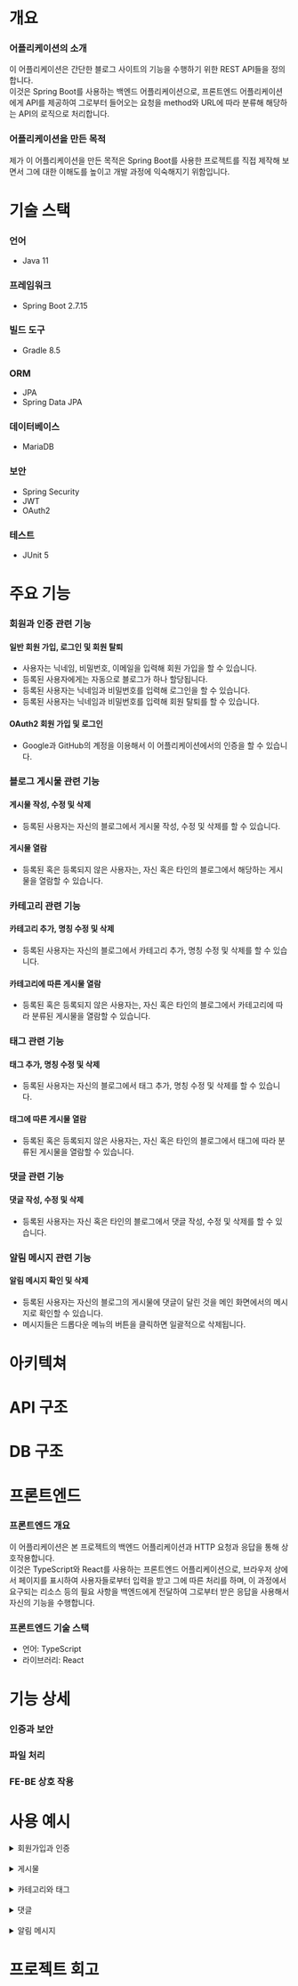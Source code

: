 # 개요
### 어플리케이션의 소개
이 어플리케이션은 간단한 블로그 사이트의 기능을 수행하기 위한 REST API들을 정의합니다.  
이것은 Spring Boot를 사용하는 백엔드 어플리케이션으로, 프론트엔드 어플리케이션에게 API를 제공하여 그로부터 들어오는 요청을 method와 URL에 따라 분류해 해당하는 API의 로직으로 처리합니다.

### 어플리케이션을 만든 목적
제가 이 어플리케이션을 만든 목적은 Spring Boot를 사용한 프로젝트를 직접 제작해 보면서 그에 대한 이해도를 높이고 개발 과정에 익숙해지기 위함입니다.


    



# 기술 스택
### 언어
- Java 11
### 프레임워크
- Spring Boot 2.7.15
### 빌드 도구
- Gradle 8.5
### ORM
- JPA
- Spring Data JPA
### 데이터베이스
- MariaDB
### 보안
- Spring Security
- JWT
- OAuth2
### 테스트
- JUnit 5


    



# 주요 기능
### 회원과 인증 관련 기능
#### 일반 회원 가입, 로그인 및 회원 탈퇴
- 사용자는 닉네임, 비밀번호, 이메일을 입력해 회원 가입을 할 수 있습니다.
- 등록된 사용자에게는 자동으로 블로그가 하나 할당됩니다.
- 등록된 사용자는 닉네임과 비밀번호를 입력해 로그인을 할 수 있습니다.
- 등록된 사용자는 닉네임과 비밀번호를 입력해 회원 탈퇴를 할 수 있습니다.
#### OAuth2 회원 가입 및 로그인
- Google과 GitHub의 계정을 이용해서 이 어플리케이션에서의 인증을 할 수 있습니다.

### 블로그 게시물 관련 기능
#### 게시물 작성, 수정 및 삭제
- 등록된 사용자는 자신의 블로그에서 게시물 작성, 수정 및 삭제를 할 수 있습니다.
#### 게시물 열람
- 등록된 혹은 등록되지 않은 사용자는, 자신 혹은 타인의 블로그에서 해당하는 게시물을 열람할 수 있습니다.

### 카테고리 관련 기능
#### 카테고리 추가, 명칭 수정 및 삭제
- 등록된 사용자는 자신의 블로그에서 카테고리 추가, 명칭 수정 및 삭제를 할 수 있습니다.
#### 카테고리에 따른 게시물 열람 
- 등록된 혹은 등록되지 않은 사용자는, 자신 혹은 타인의 블로그에서 카테고리에 따라 분류된 게시물을 열람할 수 있습니다.

### 태그 관련 기능
#### 태그 추가, 명칭 수정 및 삭제
- 등록된 사용자는 자신의 블로그에서 태그 추가, 명칭 수정 및 삭제를 할 수 있습니다.
#### 태그에 따른 게시물 열람 
- 등록된 혹은 등록되지 않은 사용자는, 자신 혹은 타인의 블로그에서 태그에 따라 분류된 게시물을 열람할 수 있습니다.

### 댓글 관련 기능
#### 댓글 작성, 수정 및 삭제
- 등록된 사용자는 자신 혹은 타인의 블로그에서 댓글 작성, 수정 및 삭제를 할 수 있습니다.

### 알림 메시지 관련 기능
#### 알림 메시지 확인 및 삭제
- 등록된 사용자는 자신의 블로그의 게시물에 댓글이 달린 것을 메인 화면에서의 메시지로 확인할 수 있습니다.
- 메시지들은 드롭다운 메뉴의 버튼을 클릭하면 일괄적으로 삭제됩니다.


    



# 아키텍쳐


    



# API 구조


    



# DB 구조


    




# 프론트엔드
### 프론트엔드 개요
이 어플리케이션은 본 프로젝트의 백엔드 어플리케이션과 HTTP 요청과 응답을 통해 상호작용합니다.  
이것은 TypeScript와 React를 사용하는 프론트엔드 어플리케이션으로, 브라우저 상에서 페이지를 표시하여 사용자들로부터 입력을 받고 그에 따른 처리를 하며, 이 과정에서 요구되는 리소스 등의 필요 사항을 백엔드에게 전달하여 그로부터 받은 응답을 사용해서 자신의 기능을 수행합니다.

### 프론트엔드 기술 스택
- 언어: TypeScript
- 라이브러리: React


    



# 기능 상세
### 인증과 보안

### 파일 처리

### FE-BE 상호 작용


    



# 사용 예시
<details>
<summary>회원가입과 인증</summary>

</details>
<br/>
<details>
<summary>게시물</summary>

</details>
<br/>
<details>
<summary>카테고리와 태그</summary>

</details>
<br/>
<details>
<summary>댓글</summary>

</details>
<br/>
<details>
<summary>알림 메시지</summary>

</details>


    



# 프로젝트 회고


    


